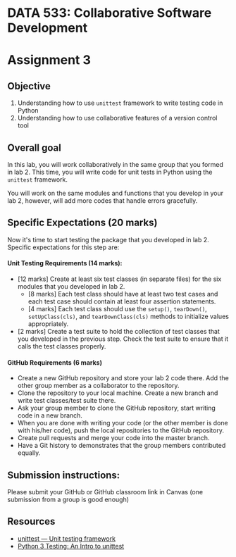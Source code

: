 # DATA 533: Collaborative Software Development

# Assignment 3

## Objective
1.	Understanding how to use `unittest` framework to write testing code in Python
2.	Understanding how to use collaborative features of a version control tool


## Overall goal
In this lab, you will work collaboratively in the same group that you formed in lab 2. This time, you will write code for unit tests in Python using the `unittest` framework. 

You will work on the same modules and functions that you develop in your lab 2, however, will add more codes that handle errors gracefully.

## Specific Expectations (20 marks)
Now it's time to start testing the package that you developed in lab 2. Specific expectations for this step are:

#### Unit Testing Requirements (14 marks):
 - [12 marks] Create at least six test classes (in separate files) for the six modules that you developed in lab 2.
    - [8 marks] Each test class should have at least two test cases and each test case should contain at least four assertion statements.
    - [4 marks] Each test class should use the `setup()`, `tearDown()`, `setUpClass(cls)`, and `tearDownClass(cls)` methods to initialize values appropriately.
 - [2 marks] Create a test suite to hold the collection of test classes that you developed in the previous step. Check the test suite to ensure that it calls the test classes properly.

#### GitHub Requirements (6 marks)
 - Create a new GitHub repository and store your lab 2 code there. Add the other group member as a collaborator to the repository. 
 - Clone the repository to your local machine. Create a new branch and write test classes/test suite there. 
 - Ask your group member to clone the GitHub repository, start writing code in a new branch. 
 - When you are done with writing your code (or the other member is done with his/her code), push the local repositories to the GitHub repository. 
 - Create pull requests and merge your code into the master branch.
 - Have a Git history to demonstrates that the group members contributed equally.

## Submission instructions: 

Please submit your GitHub or GitHub classroom link in Canvas (one submission from a group is good enough)

## Resources
- [unittest — Unit testing framework](https://docs.python.org/3/library/unittest.html)
- [Python 3 Testing: An Intro to unittest](https://www.blog.pythonlibrary.org/2016/07/07/python-3-testing-an-intro-to-unittest/)
